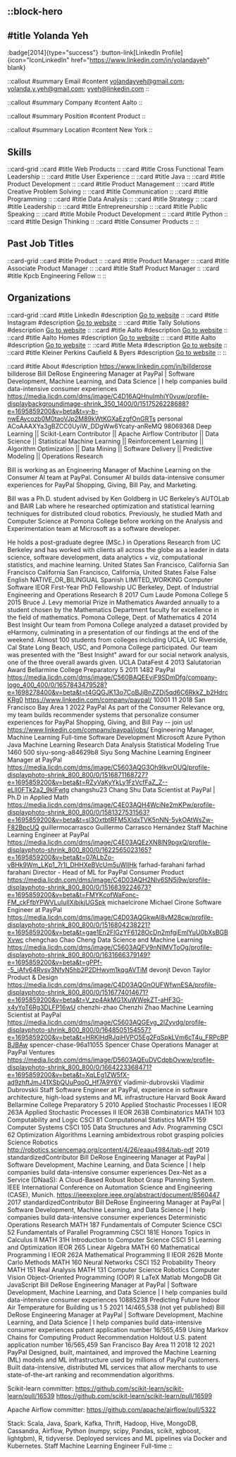 ::block-hero
---
#title
Yolanda Yeh
---

:badge[2014]{type="success"}
:button-link[LinkedIn Profile]{icon="IconLinkedIn" href="https://www.linkedin.com/in/yolandayeh" blank}

::callout
#summary
Email
#content
yolandayyeh@gmail.com; yolanda.y.yeh@gmail.com; yyeh@linkedin.com
::

::callout
#summary
Company
#content
Aalto
::

::callout
#summary
Position
#content
Product
::

::callout
#summary
Location
#content
New York
::

## Skills
::card-grid
::card
#title
Web Products
::
::card
#title
Cross Functional Team Leadership
::
::card
#title
User Experience
::
::card
#title
Java
::
::card
#title
Product Development
::
::card
#title
Product Management
::
::card
#title
Creative Problem Solving
::
::card
#title
Communication
::
::card
#title
Programming
::
::card
#title
Data Analysis
::
::card
#title
Strategy
::
::card
#title
Leadership
::
::card
#title
Entrepreneurship
::
::card
#title
Public Speaking
::
::card
#title
Mobile Product Development
::
::card
#title
Python
::
::card
#title
Design Thinking
::
::card
#title
Consumer Products
::
::

## Past Job Titles
::card-grid
::card
#title
Product
::
::card
#title
Product Manager
::
::card
#title
Associate Product Manager
::
::card
#title
Staff Product Manager
::
::card
#title
Kpcb Engineering Fellow
::
::

## Organizations
::card-grid
::card
#title
LinkedIn
#description
[Go to website](linkedin.com)
::
::card
#title
Instagram
#description
[Go to website](instagram.com)
::
::card
#title
Tally Solutions
#description
[Go to website](tallysolutions.com)
::
::card
#title
Aalto
#description
[Go to website](aalto.co.za)
::
::card
#title
Aalto Homes
#description
[Go to website](aaltohomes.com)
::
::card
#title
Aalto
#description
[Go to website](aalto.com)
::
::card
#title
Meta
#description
[Go to website](meta.com)
::
::card
#title
Kleiner Perkins Caufield & Byers
#description
[Go to website](kpcb.com)
::
::

::card
#title
About
#description
https://www.linkedin.com/in/billderose billderose Bill DeRose Engineering Manager at PayPal | Software Development, Machine Learning, and Data Science | I help companies build data-intensive consumer experiences https://media.licdn.com/dms/image/C4D16AQHnuImhiY0vuw/profile-displaybackgroundimage-shrink_350_1400/0/1517526228688?e=1695859200&v=beta&t=y-b-nwEAycozb0M0taoVJp2M89kWtKGXaEzgfOnGRTs personal ACoAAAXYa3gBZCC0UyiW_DDgWw6Ycaty-anReMQ 98069368 Deep Learning || Scikit-Learn Contributor || Apache Airflow Contributor || Data Science || Statistical Machine Learning || Reinforcement Learning || Algorithm Optimization || Data Mining || Software Delivery || Predictive Modeling || Operations Research

Bill is working as an Engineering Manager of Machine Learning on the Consumer AI team at PayPal. Consumer AI builds data-intensive consumer experiences for PayPal Shopping, Giving, Bill Pay, and Marketing.

Bill was a Ph.D. student advised by Ken Goldberg in UC Berkeley’s AUTOLab and BAIR Lab where he researched optimization and statistical learning techniques for distributed cloud robotics. Previously, he studied Math and Computer Science at Pomona College before working on the Analysis and Experimentation team at Microsoft as a software developer.

He holds a post-graduate degree (MSc.) in Operations Research from UC Berkeley and has worked with clients all across the globe as a leader in data science, software development, data analytics + viz, computational statistics, and machine learning. United States San Francisco, California San Francisco California San Francisco, California, United States False False English NATIVE_OR_BILINGUAL Spanish LIMITED_WORKING Computer Software IEOR First-Year PhD Fellowship UC Berkeley, Dept. of Industrial Engineering and Operations Research 8 2017 Cum Laude Pomona College 5 2015 Bruce J. Levy memorial Prize in Mathematics Awarded annually to a student chosen by the Mathematics Department faculty for excellence in the field of mathematics. Pomona College, Dept. of Mathematics 4 2014 Best Insight Our team from Pomona College analyzed a dataset provided by eHarmony, culminating in a presentation of our findings at the end of the weekend.  Almost 100 students from colleges including UCLA, UC Riverside, Cal State Long Beach, USC, and Pomona College participated. Our team was presented with the "Best Insight" award for our social network analysis, one of the three overall awards given. UCLA DataFest 4 2013 Salutatorian Award Bellarmine College Preparatory 5 2011 1482 PayPal https://media.licdn.com/dms/image/C560BAQEEvjF9SDmDfg/company-logo_400_400/0/1657843479528?e=1698278400&v=beta&t=t4GQGJK13o7CoBJjBnZZDi5qd6C6RkkZ_b2HdrcKRg0 https://www.linkedin.com/company/paypal/ 10001 11 2018 San Francisco Bay Area 1 2022 PayPal As part of the Consumer Relevance org, my team builds recommender systems that personalize consumer experiences for PayPal Shopping, Giving, and Bill Pay -- join us! https://www.linkedin.com/company/paypal/jobs/ Engineering Manager, Machine Learning Full-time Software Development Microsoft Azure Python Java Machine Learning Research Data Analysis Statistical Modeling True 1460 500 siyu-song-a84629b8 Siyu Song Machine Learning Engineer Manager at PayPal https://media.licdn.com/dms/image/C5603AQG3Oh9lkvrOUQ/profile-displayphoto-shrink_800_800/0/1516871168727?e=1695859200&v=beta&t=RZyVaKyYkLy1FzVcfFaZ_Z--eLlI0FTk2a2_9klFwtg changshu23 Chang Shu Data Scientist at PayPal | Ph.D in Applied Math https://media.licdn.com/dms/image/C4E03AQH4WciNe2mKPw/profile-displayphoto-shrink_800_800/0/1581327531563?e=1695859200&v=beta&t=sl3OxtbtRFM5XIdxTVK5nNN-5ykOAtWsZw-F82BpcUQ guillermocarrasco Guillermo Carrasco Hernández Staff Machine Learning Engineer at PayPal https://media.licdn.com/dms/image/C4E03AQEzXN8lN9pgxQ/profile-displayphoto-shrink_800_800/0/1622565023165?e=1695859200&v=beta&t=07ALbZo-vBHk9Wm_LKp1_7r1l_DHHXeBVcUm5uWllHk farhad-farahani farhad farahani Director - Head of ML for PayPal Consumer Product https://media.licdn.com/dms/image/C4D03AQH2NIv6SN5j9w/profile-displayphoto-shrink_800_800/0/1516839224673?e=1695859200&v=beta&t=FMYKcofWaFonc-FM_ckFfbYPWVLuIuIlXjbjkjUGSpk michaelcirone Michael Cirone Software Engineer at PayPal https://media.licdn.com/dms/image/C4D03AQGkwAl8vM28cw/profile-displayphoto-shrink_800_800/0/1516804238221?e=1695859200&v=beta&t=gae1En2FlGzYF6128OcDn2mfgiEmlYuU0bXsBGBXvwc chengchao Chao Cheng Data Science and Machine Learning https://media.licdn.com/dms/image/C5603AQFV9nNIMVToOg/profile-displayphoto-shrink_800_800/0/1631666379149?e=1695859200&v=beta&t=gPPf--5_jAfv64Rvsv3NfyN5hb2P2DHwym1kqgAVTiM devonjt Devon Taylor Product & Design https://media.licdn.com/dms/image/C4D03AQGnOUFWfwnESA/profile-displayphoto-shrink_800_800/0/1516774014671?e=1695859200&v=beta&t=V_zp4AkMG1XuWWekZT-aHF3G-x4yYoT6Rg3DLFP16wU chenzhi-zhao Chenzhi Zhao Machine Learning Scientist at PayPal https://media.licdn.com/dms/image/C5603AQGEvg_2lZyvdg/profile-displayphoto-shrink_800_800/0/1648505154557?e=1695859200&v=beta&t=HRKlHdRJqiHVPO5Eg2FqSpkLVm6cT4u_FRPcBPBJBAw spencer-chase-96a11055 Spencer Chase Operations Manager at PayPal Ventures https://media.licdn.com/dms/image/D5603AQEuDVCdpbOvww/profile-displayphoto-shrink_800_800/0/1664223368471?e=1695859200&v=beta&t=XqLEg1ZW5fX-ad9zhftJmJ41XSbQUuPqoO_Hf7A9Y6Y vladimir-dubrovskii Vladimir Dubrovskii Staff Software Engineer at PayPal, experience in software architecture, high-load systems and ML infrastructure Harvard Book Award Bellarmine College Preparatory 5 2010 Applied Stochastic Processes I IEOR 263A Applied Stochastic Processes II IEOR 263B Combinatorics MATH 103 Computability and Logic CSCI 81 Computational Statistics MATH 159 Computer Systems CSCI 105 Data Structures and Adv. Programming CSCI 62 Optimization Algorithms Learning ambidextrous robot grasping policies Science Robotics http://robotics.sciencemag.org/content/4/26/eaau4984/tab-pdf 2019 standardizedContributor Bill DeRose Engineering Manager at PayPal | Software Development, Machine Learning, and Data Science | I help companies build data-intensive consumer experiences Dex-Net as a Service (DNaaS): A Cloud-Based Robust Robot Grasp Planning System.  IEEE International Conference on Automation Science and Engineering (CASE), Munich. https://ieeexplore.ieee.org/abstract/document/8560447 2017 standardizedContributor Bill DeRose Engineering Manager at PayPal | Software Development, Machine Learning, and Data Science | I help companies build data-intensive consumer experiences Deterministic Operations Research MATH 187 Fundamentals of Computer Science CSCI 52 Fundamentals of Parallel Programming CSCI 181E Honors Topics in Calculus II MATH 31H Introduction to Computer Science CSCI 51 Learning and Optimization IEOR 265 Linear Algebra MATH 60 Mathematical Programming I IEOR 262A Mathematical Programming II IEOR 262B Monte Carlo Methods MATH 160 Neural Networks CSCI 152 Probability Theory MATH 151 Real Analysis MATH 131 Computer Science Robotics Computer Vision Object-Oriented Programming (OOP) R LaTeX Matlab MongoDB Git JavaScript Bill DeRose Engineering Manager at PayPal | Software Development, Machine Learning, and Data Science | I help companies build data-intensive consumer experiences 10885238 Predicting Future Indoor Air Temperature for Building us 1 5 2021 14/465,538 (not yet published) Bill DeRose Engineering Manager at PayPal | Software Development, Machine Learning, and Data Science | I help companies build data-intensive consumer experiences patent application number 16/565,459 Using Markov Chains for Computing Product Recommendation Holdout U.S. patent application number 16/565,459 San Francisco Bay Area 11 2018 12 2021 PayPal Designed, built, maintained, and improved the Machine Learning (ML) models and ML infrastructure used by millions of PayPal customers. Built data-intensive, distributed ML services that allow merchants to use state-of-the-art ranking and recommendation algorithms.

Scikit-learn committer: 
https://github.com/scikit-learn/scikit-learn/pull/16539
https://github.com/scikit-learn/scikit-learn/pull/16599

Apache Airflow committer:
https://github.com/apache/airflow/pull/5322

Stack: Scala, Java, Spark, Kafka, Thrift, Hadoop, Hive, MongoDB, Cassandra, Airflow, Python (numpy, scipy, Pandas, scikit, xgboost, lightgbm), R, tidyverse. Deployed services and ML pipelines via Docker and Kubernetes. Staff Machine Learning Engineer Full-time
::
